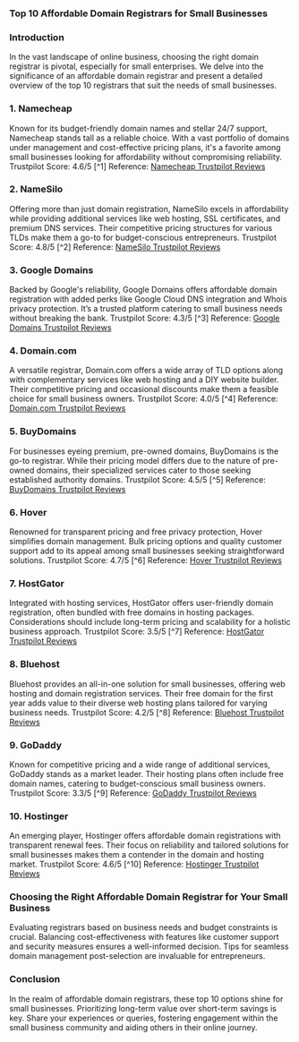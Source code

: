 ### Top 10 Affordable Domain Registrars for Small Businesses

### Introduction
In the vast landscape of online business, choosing the right domain registrar is pivotal, especially for small enterprises. We delve into the significance of an affordable domain registrar and present a detailed overview of the top 10 registrars that suit the needs of small businesses.

### 1. Namecheap
Known for its budget-friendly domain names and stellar 24/7 support, Namecheap stands tall as a reliable choice. With a vast portfolio of domains under management and cost-effective pricing plans, it's a favorite among small businesses looking for affordability without compromising reliability. Trustpilot Score: 4.6/5 [^1] Reference: [Namecheap Trustpilot Reviews][1]

### 2. NameSilo
Offering more than just domain registration, NameSilo excels in affordability while providing additional services like web hosting, SSL certificates, and premium DNS services. Their competitive pricing structures for various TLDs make them a go-to for budget-conscious entrepreneurs. Trustpilot Score: 4.8/5 [^2] Reference: [NameSilo Trustpilot Reviews][2]

### 3. Google Domains
Backed by Google's reliability, Google Domains offers affordable domain registration with added perks like Google Cloud DNS integration and Whois privacy protection. It’s a trusted platform catering to small business needs without breaking the bank. Trustpilot Score: 4.3/5 [^3] Reference: [Google Domains Trustpilot Reviews][3]

### 4. Domain.com
A versatile registrar, Domain.com offers a wide array of TLD options along with complementary services like web hosting and a DIY website builder. Their competitive pricing and occasional discounts make them a feasible choice for small business owners. Trustpilot Score: 4.0/5 [^4] Reference: [Domain.com Trustpilot Reviews][4]

### 5. BuyDomains
For businesses eyeing premium, pre-owned domains, BuyDomains is the go-to registrar. While their pricing model differs due to the nature of pre-owned domains, their specialized services cater to those seeking established authority domains. Trustpilot Score: 4.5/5 [^5] Reference: [BuyDomains Trustpilot Reviews][5]

### 6. Hover
Renowned for transparent pricing and free privacy protection, Hover simplifies domain management. Bulk pricing options and quality customer support add to its appeal among small businesses seeking straightforward solutions. Trustpilot Score: 4.7/5 [^6] Reference: [Hover Trustpilot Reviews][6]

### 7. HostGator
Integrated with hosting services, HostGator offers user-friendly domain registration, often bundled with free domains in hosting packages. Considerations should include long-term pricing and scalability for a holistic business approach. Trustpilot Score: 3.5/5 [^7] Reference: [HostGator Trustpilot Reviews][7]

### 8. Bluehost
Bluehost provides an all-in-one solution for small businesses, offering web hosting and domain registration services. Their free domain for the first year adds value to their diverse web hosting plans tailored for varying business 
needs. Trustpilot Score: 4.2/5 [^8] Reference: [Bluehost Trustpilot Reviews][8]

### 9. GoDaddy
Known for competitive pricing and a wide range of additional services, GoDaddy stands as a market leader. Their hosting plans often include free domain names, catering to budget-conscious small business owners. Trustpilot Score: 3.3/5 [^9] Reference: [GoDaddy Trustpilot Reviews][9]

### 10. Hostinger
An emerging player, Hostinger offers affordable domain registrations with transparent renewal fees. Their focus on reliability and tailored solutions for small businesses makes them a contender in the domain and hosting market. Trustpilot Score: 4.6/5 [^10] Reference: [Hostinger Trustpilot Reviews][10]

### Choosing the Right Affordable Domain Registrar for Your Small Business
Evaluating registrars based on business needs and budget constraints is crucial. Balancing cost-effectiveness with features like customer support and security measures ensures a well-informed decision. Tips for seamless domain management post-selection are invaluable for entrepreneurs.

### Conclusion
In the realm of affordable domain registrars, these top 10 options shine for small businesses. Prioritizing long-term value over short-term savings is key. Share your experiences or queries, fostering engagement within the small business community and aiding others in their online journey.

[1]:	https://www.trustpilot.com/review/namecheap.com
[2]:	https://www.trustpilot.com/review/www.namesilo.com
[3]:	https://www.trustpilot.com/review/domains.google
[4]:	https://www.trustpilot.com/review/www.domain.com
[5]:	https://www.trustpilot.com/review/buydomains.com
[6]:	https://www.trustpilot.com/review/hover.com
[7]:	https://www.trustpilot.com/review/www.hostgator.com
[8]:	https://www.trustpilot.com/review/bluehost.com
[9]:	https://www.trustpilot.com/review/godaddy.com
[10]:	https://www.trustpilot.com/review/www.hostinger.com
